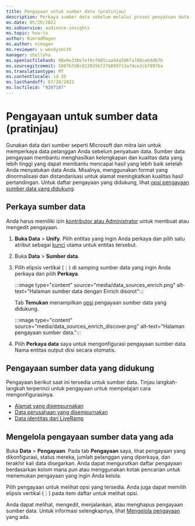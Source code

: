 ```yaml
---
title: Pengayaan untuk sumber data (pratinjau)
description: Perkaya sumber data sebelum melalui proses penyatuan data.
ms.date: 05/20/2022
ms.subservice: audience-insights
ms.topic: how-to
author: NimrodMagen
ms.author: nimagen
ms.reviewer: v-wendysmith
manager: shellyha
ms.openlocfilehash: 98e9e330e7ef9cf085caa94a506fa788cebdd67b
ms.sourcegitcommit: 5807b7d8c822925b727b099713a74ce2cb7897ba
ms.translationtype: MT
ms.contentlocale: id-ID
ms.lasthandoff: 07/28/2022
ms.locfileid: "9207187"
---
```

# <a name="enrichment-for-data-sources-preview"></a>Pengayaan untuk sumber data (pratinjau)

Gunakan data dari sumber seperti Microsoft dan mitra lain untuk memperkaya data pelanggan Anda sebelum penyatuan data. Sumber data pengayaan membantu menghasilkan kelengkapan dan kualitas data yang lebih tinggi yang dapat membantu mencapai hasil yang lebih baik setelah Anda menyatukan data Anda. Misalnya, menggunakan format yang dinormalisasi dan distandarisasi untuk alamat meningkatkan kualitas hasil pertandingan. Untuk daftar pengayaan yang didukung, lihat [opsi pengayaan sumber data yang didukung](#supported-data-source-enrichments).

## <a name="enrich-a-data-source"></a>Perkaya sumber data

Anda harus memiliki izin [kontributor atau Administrator](permissions.md) untuk membuat atau mengedit pengayaan.  

1. **Buka Data** > **Unify**. Pilih entitas yang ingin Anda perkaya dan pilih satu atribut sebagai [kunci](map-entities.md#select-primary-key-and-semantic-type-for-attributes) utama untuk entitas tersebut.

1. Buka **Data** > **Sumber data**.

1. Pilih elipsis vertikal (&vellip;) di samping sumber data yang ingin Anda perkaya dan pilih **Perkaya**.

   :::image type="content" source="media/data_sources_enrich.png" alt-text="Halaman sumber data dengan Enrich disorot":::

   Tab **Temukan** menampilkan [opsi](#supported-data-source-enrichments) pengayaan sumber data yang didukung.

   :::image type="content" source="media/data_sources_enrich_discover.png" alt-text="Halaman pengayaan sumber data.":::

1. Pilih **Perkaya data** saya untuk mengonfigurasi pengayaan sumber data. Nama entitas output diisi secara otomatis.

## <a name="supported-data-source-enrichments"></a>Pengayaan sumber data yang didukung

Pengayaan berikut saat ini tersedia untuk sumber data. Tinjau langkah-langkah terperinci untuk pengayaan untuk mempelajari cara mengonfigurasinya.

- [Alamat yang disempurnakan](enrichment-enhanced-addresses.md)
- [Data perusahaan yang disempurnakan](enrichment-enhanced-company-data.md)
- [Data identitas dari LiveRamp](enrichment-liveramp.md)

## <a name="manage-existing-data-source-enrichments"></a>Mengelola pengayaan sumber data yang ada

Buka **Data** > **Pengayaan**. Pada tab **Pengayaan** saya, lihat pengayaan yang dikonfigurasi, status mereka, jumlah pelanggan yang diperkaya, dan terakhir kali data disegarkan. Anda dapat mengurutkan daftar pengayaan berdasarkan kolom mana pun atau menggunakan kotak pencarian untuk menemukan pengayaan yang ingin Anda kelola.

Pilih pengayaan untuk melihat opsi yang tersedia. Anda juga dapat memilih elipsis vertikal (&vellip;) pada item daftar untuk melihat opsi.

Anda dapat melihat, mengedit, menjalankan, atau menghapus pengayaan sumber data. Untuk informasi selengkapnya, lihat [Mengelola pengayaan](enrichment-hub.md#manage-existing-enrichments) yang ada.
